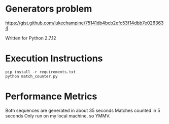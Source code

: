 # Generators problem
https://gist.github.com/lukechampine/75141db4bcb2efc53f14dbb7e0263634


Written for Python 2.7.12

# Execution Instructions
```
pip install -r requirements.txt
python match_counter.py
```

# Performance Metrics
Both sequences are generated in about 35 seconds
Matches counted in 5 seconds
Only run on my local machine, so YMMV.
